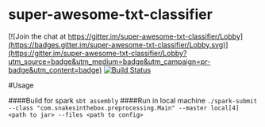 # super-awesome-txt-classifier

[![Join the chat at https://gitter.im/super-awesome-txt-classifier/Lobby](https://badges.gitter.im/super-awesome-txt-classifier/Lobby.svg)](https://gitter.im/super-awesome-txt-classifier/Lobby?utm_source=badge&utm_medium=badge&utm_campaign=pr-badge&utm_content=badge)
[![Build Status](https://travis-ci.org/snakes-in-the-box/super-awesome-txt-classifier.svg?branch=master)](https://travis-ci.org/snakes-in-the-box/super-awesome-txt-classifier)  

#Usage

####Build for spark
```sbt assembly```
####Run in local machine
```./spark-submit --class "com.snakesinthebox.preprocessing.Main" --master local[4] <path to jar> --files <path to config>```
